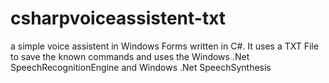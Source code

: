 # csharpvoiceassistent-txt
a simple voice assistent in Windows Forms written in C#. It uses a TXT File to save the known commands and uses the Windows .Net SpeechRecognitionEngine and Windows .Net SpeechSynthesis 
